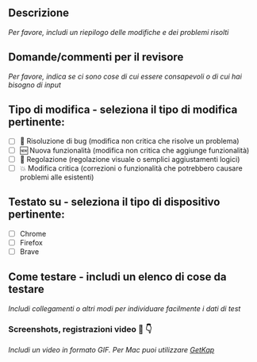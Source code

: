 ## Descrizione

_Per favore, includi un riepilogo delle modifiche e dei problemi risolti_

## Domande/commenti per il revisore

_Per favore, indica se ci sono cose di cui essere consapevoli o di cui hai bisogno di input_

## Tipo di modifica - seleziona il tipo di modifica pertinente:

- [ ] 🐛 Risoluzione di bug (modifica non critica che risolve un problema)
- [ ] 🆕 Nuova funzionalità (modifica non critica che aggiunge funzionalità)
- [ ] 💄 Regolazione (regolazione visuale o semplici aggiustamenti logici)
- [ ] 💥 Modifica critica (correzioni o funzionalità che potrebbero causare problemi alle esistenti)

## Testato su - seleziona il tipo di dispositivo pertinente:

- [ ] Chrome
- [ ] Firefox
- [ ] Brave

## Come testare - includi un elenco di cose da testare

_Includi collegamenti o altri modi per individuare facilmente i dati di test_

### Screenshots, registrazioni video 📸 👇

_Includi un video in formato GIF. Per Mac puoi utilizzare [GetKap](https://getkap.co/)_
